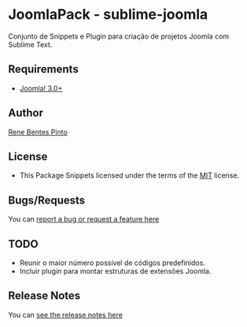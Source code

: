 JoomlaPack - sublime-joomla
=============

Conjunto de Snippets e Plugin para criação de projetos Joomla com Sublime Text.

Requirements
------------

* [Joomla! 3.0+](http://www.joomla.org)

Author
------

[Rene Bentes Pinto](http://github.com/renebentes)

License
--------

* This Package Snippets licensed under the terms of the [MIT](http://github.com/renebentes/sublime-joomla/blob/master/LICENSE) license.

Bugs/Requests
-------------

You can [report a bug or request a feature here](http://github.com/renebentes/sublime-joomla/issues)

TODO
----

* Reunir o maior número possível de códigos predefinidos.
* Incluir plugin para montar estruturas de extensões Joomla.

Release Notes
-------------

You can [see the release notes here](http://github.com/renebentes/sublime-joomla/blob/master/CHANGELOG.md)